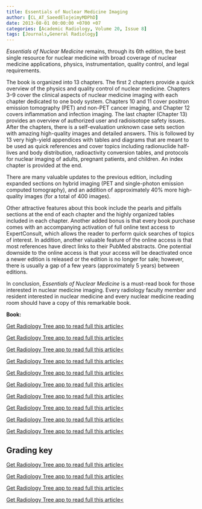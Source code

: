 ```yaml
---
title: Essentials of Nuclear Medicine Imaging
author: [CL_AT_SaeedElojeimyMDPhD]
date: 2013-08-01 00:00:00 +0700 +07
categories: [Academic Radiology, Volume 20, Issue 8]
tags: [Journals,General Radiology]
---
```

_Essentials of Nuclear Medicine_ remains, through its 6th edition, the best single resource for nuclear medicine with broad coverage of nuclear medicine applications, physics, instrumentation, quality control, and legal requirements.

The book is organized into 13 chapters. The first 2 chapters provide a quick overview of the physics and quality control of nuclear medicine. Chapters 3–9 cover the clinical aspects of nuclear medicine imaging with each chapter dedicated to one body system. Chapters 10 and 11 cover positron emission tomography (PET) and non-PET cancer imaging, and Chapter 12 covers inflammation and infection imaging. The last chapter (Chapter 13) provides an overview of authorized user and radioisotope safety issues. After the chapters, there is a self-evaluation unknown case sets section with amazing high-quality images and detailed answers. This is followed by 13 very high-yield appendices with tables and diagrams that are meant to be used as quick references and cover topics including radionuclide half-lives and body distribution, radioactivity conversion tables, and protocols for nuclear imaging of adults, pregnant patients, and children. An index chapter is provided at the end.

There are many valuable updates to the previous edition, including expanded sections on hybrid imaging (PET and single-photon emission computed tomography), and an addition of approximately 40% more high-quality images (for a total of 400 images).

Other attractive features about this book include the pearls and pitfalls sections at the end of each chapter and the highly organized tables included in each chapter. Another added bonus is that every book purchase comes with an accompanying activation of full online text access to ExpertConsult, which allows the reader to perform quick searches of topics of interest. In addition, another valuable feature of the online access is that most references have direct links to their PubMed abstracts. One potential downside to the online access is that your access will be deactivated once a newer edition is released or the edition is no longer for sale; however, there is usually a gap of a few years (approximately 5 years) between editions.

In conclusion, _Essentials of Nuclear Medicine_ is a must-read book for those interested in nuclear medicine imaging. Every radiology faculty member and resident interested in nuclear medicine and every nuclear medicine reading room should have a copy of this remarkable book.

**Book:**

[Get Radiology Tree app to read full this article<](https://clinicalpub.com/app)

[Get Radiology Tree app to read full this article<](https://clinicalpub.com/app)

[Get Radiology Tree app to read full this article<](https://clinicalpub.com/app)

[Get Radiology Tree app to read full this article<](https://clinicalpub.com/app)

[Get Radiology Tree app to read full this article<](https://clinicalpub.com/app)

[Get Radiology Tree app to read full this article<](https://clinicalpub.com/app)

[Get Radiology Tree app to read full this article<](https://clinicalpub.com/app)

[Get Radiology Tree app to read full this article<](https://clinicalpub.com/app)

[Get Radiology Tree app to read full this article<](https://clinicalpub.com/app)

[Get Radiology Tree app to read full this article<](https://clinicalpub.com/app)

## Grading key

[Get Radiology Tree app to read full this article<](https://clinicalpub.com/app)

[Get Radiology Tree app to read full this article<](https://clinicalpub.com/app)

[Get Radiology Tree app to read full this article<](https://clinicalpub.com/app)

[Get Radiology Tree app to read full this article<](https://clinicalpub.com/app)